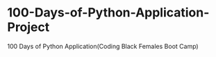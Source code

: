 # 100-Days-of-Python-Application-Project
100 Days of Python Application(Coding Black Females Boot Camp)
